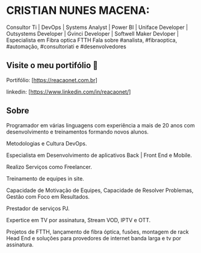 # CRISTIAN NUNES MACENA:
Consultor Ti | DevOps | Systems Analyst | Power BI | Uniface Developer | Outsystems Developer | Gvinci Developer | Softwell Maker Devloper | Especialista em Fibra optica FTTH
Fala sobre #analista, #fibraoptica, #automação, #consultoriati e #desenvolvedores

## Visite o meu portifólio :link:

Portifólio: [https://reacaonet.com.br]

linkedin: [https://www.linkedin.com/in/reacaonet/]

## Sobre

Programador em várias linguagens com experiência a mais de 20 anos com desenvolvimento e treinamentos formando novos alunos.

Metodologias e Cultura DevOps.

Especialista em Desenvolvimento de aplicativos Back | Front End e Mobile.

Realizo Serviços como Freelancer.

Treinamento de equipes in site.

Capacidade de Motivação de Equipes, Capacidade de Resolver Problemas, Gestão com Foco em Resultados.

Prestador de serviços PJ.

Expertice em TV por assinatura, Stream VOD, IPTV e OTT.

Projetos de FTTH, lançamento de fibra óptica, fusões, montagem de rack Head End e soluções para provedores de internet banda larga e tv por assinatura.
